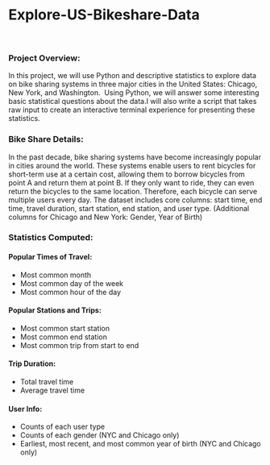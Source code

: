 # Explore-US-Bikeshare-Data
﻿
### Project Overview:
In this project, we will use Python and descriptive statistics to explore data on bike sharing systems in three major cities in the United States: Chicago, New York, and Washington.
﻿
Using Python, we will answer some interesting basic statistical questions about the data.I will also write a script that takes raw input to create an interactive terminal experience for presenting these statistics.
﻿
### Bike Share Details:
In the past decade, bike sharing systems have become increasingly popular in cities around the world. These systems enable users to rent bicycles for short-term use at a certain cost, allowing them to borrow bicycles from point A and return them at point B. If they only want to ride, they can even return the bicycles to the same location.
Therefore, each bicycle can serve multiple users every day.
The dataset includes core columns: start time, end time, travel duration, start station, end station, and user type. (Additional columns for Chicago and New York: Gender, Year of Birth)
### Statistics Computed:
#### Popular Times of Travel:
* Most common month
* Most common day of the week
* Most common hour of the day
#### Popular Stations and Trips:
* Most common start station
* Most common end station
* Most common trip from start to end
#### Trip Duration:
* Total travel time
* Average travel time
#### User Info:
* Counts of each user type
* Counts of each gender (NYC and Chicago only)
* Earliest, most recent, and most common year of birth (NYC and Chicago only)
﻿
 
